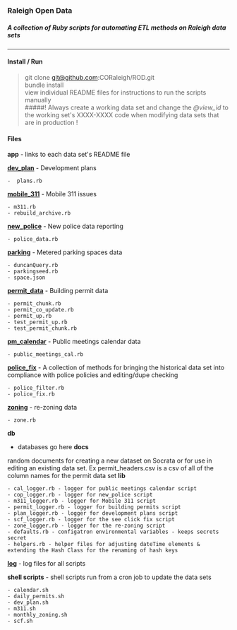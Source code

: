 
### Raleigh Open Data   
##### A collection of Ruby scripts for automating ETL methods on Raleigh data sets
 
---
#### Install / Run
>git clone git@github.com:CORaleigh/ROD.git  
bundle install  
view individual README files for instructions to run the scripts manually  
>#####! Always create a working data set and change the _@view\_id_ to the working set's XXXX-XXXX code when modifying data sets that are in production !   

#### Files
**app** - links to each data set's README file

  **[dev_plan](app/dev_plan/README.md)**  - Development plans  

    -  plans.rb  
  **[mobile_311](app/mobile_311/README.md)** - Mobile 311 issues  

    - m311.rb  
    - rebuild_archive.rb  
  **[new_police](app/new_police/README.md)**  - New police data reporting 
 
    - police_data.rb 

  **[parking](app/parking/README.md)** - Metered parking spaces data 
   
    - duncanQuery.rb  
    - parkingseed.rb  
    - space.json  

  **[permit_data](app/permit_data/README.md)**  - Building permit data  

    - permit_chunk.rb  
    - permit_co_update.rb  
    - permit_up.rb  
    - test_permit_up.rb  
    - test_permit_chunk.rb  

  **[pm\_calendar](app/pm_calendar/README.md)**  -  Public meetings calendar data 
 
    - public_meetings_cal.rb  
  **[police\_fix](app/police_fix/README.md)**  - A collection of methods for bringing the historical data set into compliance with police policies and editing/dupe checking

    - police_filter.rb  
    - police_fix.rb
  **[zoning](app/zoning/README.md)**   - re-zoning data
    
    - zone.rb

**db**

  - databases go here
**docs**

  random documents for creating a new dataset on Socrata or for use in editing an existing data set. Ex permit_headers.csv is a csv of all of the column names for the permit data set
**lib**

    - cal_logger.rb - logger for public meetings calendar script
    - cop_logger.rb - logger for new_police script   
    - m311_logger.rb - logger for Mobile 311 script
    - permit_logger.rb - logger for building permits script
    - plan_logger.rb - logger for development plans script
    - scf_logger.rb - logger for the see click fix script
    - zone_logger.rb - logger for the re-zoning script  
    - defaults.rb - configatron environmental variables - keeps secrets secret         
    - helpers.rb - helper files for adjusting dateTime elements & extending the Hash Class for the renaming of hash keys


**[log](log)** - log files for all scripts

**shell scripts** - shell scripts run from a cron job to update the data sets 

    - calendar.sh
    - daily_permits.sh
    - dev_plan.sh
    - m311.sh
    - monthly_zoning.sh
    - scf.sh


